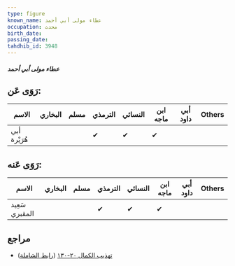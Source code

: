 ```yaml
---
type: figure
known_name: عطاء مولى أبي أحمد
occupation: محدث
birth_date:
passing_date:
tahdhib_id: 3948
---
```

##### عطاء مولى أبي أحمد

## رَوَى عَن:
| الاسم        | البخاري | مسلم | الترمذي | النسائي | ابن ماجه | أبي داود | Others |
| ------------ | ------- | ---- | ------- | ------- | -------- | -------- | ------ |
| أبي هُرَيْرة |         |      | ✔       | ✔       | ✔        |          |        |
## رَوَى عَنه:
| الاسم          | البخاري | مسلم | الترمذي | النسائي | ابن ماجه | أبي داود | Others |
| -------------- | ------- | ---- | ------- | ------- | -------- | -------- | ------ |
| سَعِيد المقبري |         |      | ✔       | ✔       | ✔        |          |        |
## مراجع
- [تهذيب الكمال ٢٠-١٣٠](obsidian://open?vault=Tahdhib-al-Kamal&file=Figures/٣٩٤٨-عطاء%20مولى%20أبي%20أحمد) ([رابط الشاملة](https://shamela.ws/book/3722/10260))